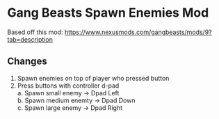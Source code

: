 # Gang Beasts Spawn Enemies Mod

Based off this mod: https://www.nexusmods.com/gangbeasts/mods/9?tab=description

## Changes

1. Spawn enemies on top of player who pressed button  
2. Press buttons with controller d-pad  
   a. Spawn small enemy   -> Dpad Left  
   b. Spawn medium enemty -> Dpad Down  
   c. Spawn large enemy   -> Dpad Right  
